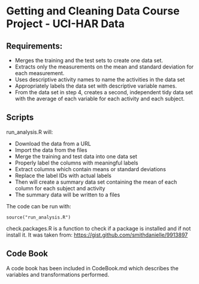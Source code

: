 Getting and Cleaning Data Course Project - UCI-HAR Data
=============================

## Requirements:

- Merges the training and the test sets to create one data set.
- Extracts only the measurements on the mean and standard deviation for each measurement.
- Uses descriptive activity names to name the activities in the data set
- Appropriately labels the data set with descriptive variable names.
- From the data set in step 4, creates a second, independent tidy data set with the average of each variable for each activity and each subject.

## Scripts
run_analysis.R will:
- Download the data from a URL
- Import the data from the files
- Merge the training and test data into one data set
- Properly label the columns with meaningful labels
- Extract columns which contain means or standard deviations
- Replace the label IDs with actual labels
- Then will create a summary data set containing the mean of each column for each subject and activity
- The summary data will be written to a files

The code can be run with:
```
source("run_analysis.R")
```

check.packages.R is a function to check if a package is installed and if not install it. It was taken from: https://gist.github.com/smithdanielle/9913897


## Code Book
A code book has been included in CodeBook.md which describes the variables and transformations performed.
